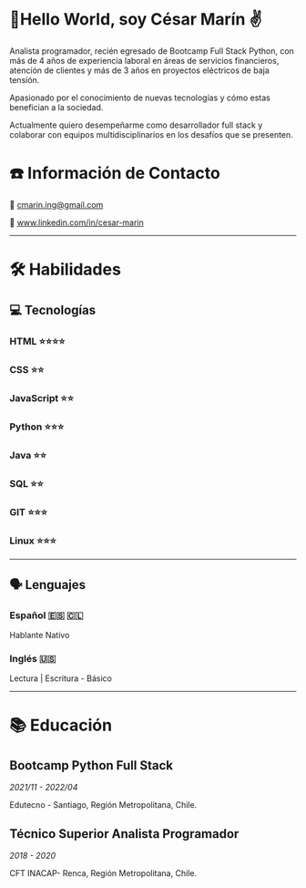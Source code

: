 # 🖖Hello World, soy César Marín ✌️

Analista programador, recién egresado de Bootcamp Full Stack Python, con más de 4 años de experiencia laboral en áreas de servicios financieros, atención de clientes y más de 3 años en proyectos eléctricos de baja tensión.

Apasionado por el conocimiento de nuevas tecnologías y cómo estas benefician a la sociedad.

Actualmente quiero desempeñarme como desarrollador full stack y colaborar con equipos multidisciplinarios en los desafíos que se presenten.

# ☎️ Información de Contacto

📧 cmarin.ing@gmail.com

🔗 www.linkedin.com/in/cesar-marin

---

# 🛠 Habilidades

## 💻 Tecnologías

### HTML           ⭐️⭐️⭐️⭐️

### CSS               ⭐️⭐️

### JavaScript     ⭐️⭐️

### Python          ⭐️⭐️⭐️

### Java            ⭐️⭐️

### SQL               ⭐️⭐️

### GIT               ⭐️⭐️⭐️

### Linux             ⭐️⭐️⭐️

---

## 🗣 Lenguajes

### Español 🇪🇸 🇨🇱

Hablante Nativo

### Inglés 🇺🇸

Lectura | Escritura -  Básico

---

# 📚 Educación

## Bootcamp Python Full Stack

*2021/11 - 2022/04*

Edutecno - Santiago, Región Metropolitana, Chile.

## Técnico Superior Analista Programador

*2018 - 2020*

CFT INACAP- Renca, Región Metropolitana, Chile.
